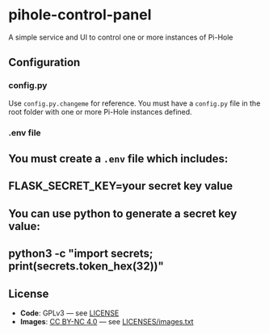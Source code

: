 # pihole-control-panel
A simple service and UI to control one or more instances of Pi-Hole

## Configuration

### config.py

  Use `config.py.changeme` for reference.  You must have a `config.py` file in the root folder with one or more Pi-Hole instances defined.

### .env file

  You must create a `.env` file which includes:
  ---
  FLASK_SECRET_KEY=your secret key value
  ---

  You can use python to generate a secret key value:
  ---
  python3 -c "import secrets; print(secrets.token_hex(32))"
  ---

## License

- **Code**: GPLv3 — see [LICENSE](/LICENSES/LICENSE)
- **Images**: [CC BY-NC 4.0](https://creativecommons.org/licenses/by-nc/4.0/) — see [LICENSES/images.txt](LICENSES/images.txt)
